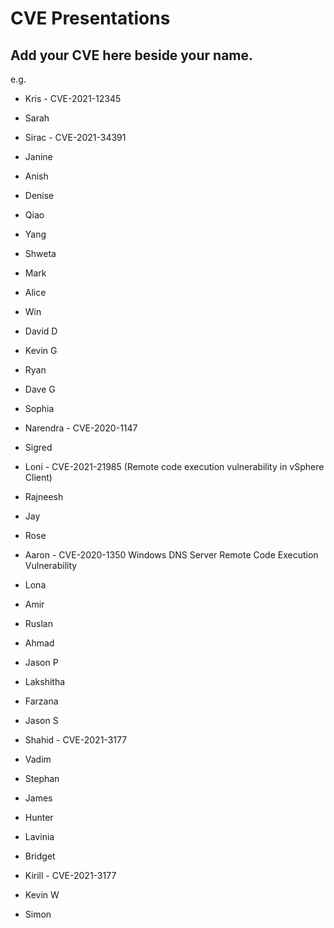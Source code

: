 # CVE Presentations

## Add your CVE here beside your name.
e.g.
* Kris - CVE-2021-12345


* Sarah
* Sirac - CVE-2021-34391
* Janine
* Anish
* Denise
* Qiao
* Yang
* Shweta
* Mark
* Alice
* Win
* David D
* Kevin G
* Ryan
* Dave G
* Sophia
* Narendra - CVE-2020-1147 
* Sigred
* Loni - CVE-2021-21985 (Remote code execution vulnerability in vSphere Client)
* Rajneesh
* Jay
* Rose
* Aaron - CVE-2020-1350 Windows DNS Server Remote Code Execution Vulnerability
* Lona
* Amir
* Ruslan
* Ahmad
* Jason P
* Lakshitha
* Farzana
* Jason S
* Shahid - CVE-2021-3177
* Vadim
* Stephan
* James
* Hunter
* Lavinia
* Bridget
* Kirill - CVE-2021-3177
* Kevin W
* Simon
